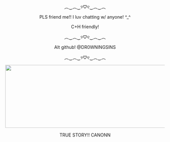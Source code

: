 <p align= center> ︵‿︵‿୨♡୧‿︵‿︵
<p align= center> PLS friend me!! I luv chatting w/ anyone! ^_^ 
<p align= center> C+H friendly!
<p align= center> ︵‿︵‿୨♡୧‿︵‿︵
<p align= center> Alt github! @DR0WNINGSINS
<p align= center> ︵‿︵‿୨♡୧‿︵‿︵
<p align= center> <img src="https://i.ibb.co/Z1ZwGvc/true-story.png" width="600" height="200"/>
  
<p align= center> TRUE STORY!! CANONN
